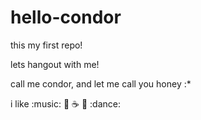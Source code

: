 # hello-condor
this my first repo!

lets hangout with me!

call me condor, and let me call you honey :*

i like :music: :drum: :coffee: :pizza: :dance:
